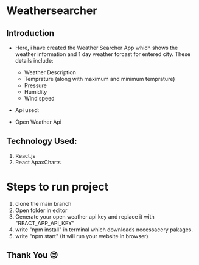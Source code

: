 # Weathersearcher

## Introduction

- Here, i have created the Weather Searcher App which shows the weather information and 1 day weather forcast for entered city. These details include:

  - Weather Description
  - Temprature (along with maximum and minimum temprature)
  - Pressure
  - Humidity
  - Wind speed

- Api used:
- Open Weather Api

## Technology Used:

1. React.js
2. React ApaxCharts

# Steps to run project

1. clone the main branch
2. Open folder in editor
3. Generate your open weather api key and replace it with "REACT_APP_API_KEY"
4. write "npm install" in terminal which downloads necessacery pakages.
5. write "npm start" (It will run your website in browser)

## Thank You 😊

